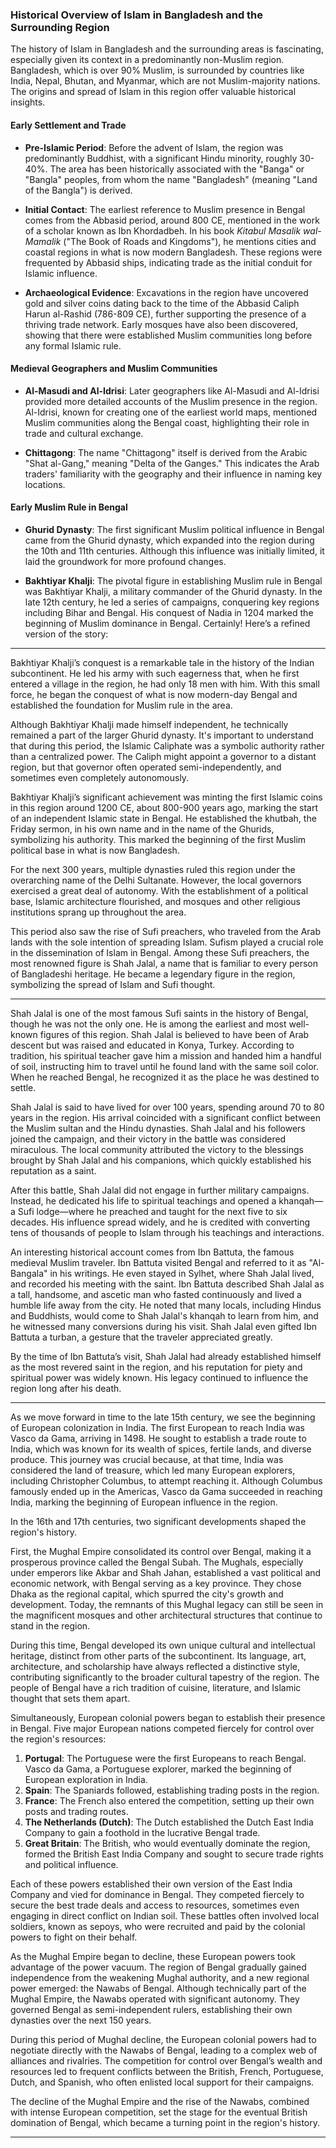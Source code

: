 ### Historical Overview of Islam in Bangladesh and the Surrounding Region

The history of Islam in Bangladesh and the surrounding areas is fascinating, especially given its context in a predominantly non-Muslim region. Bangladesh, which is over 90% Muslim, is surrounded by countries like India, Nepal, Bhutan, and Myanmar, which are not Muslim-majority nations. The origins and spread of Islam in this region offer valuable historical insights.

#### Early Settlement and Trade
- **Pre-Islamic Period**: Before the advent of Islam, the region was predominantly Buddhist, with a significant Hindu minority, roughly 30-40%. The area has been historically associated with the "Banga" or "Bangla" peoples, from whom the name "Bangladesh" (meaning "Land of the Bangla") is derived.
  
- **Initial Contact**: The earliest reference to Muslim presence in Bengal comes from the Abbasid period, around 800 CE, mentioned in the work of a scholar known as Ibn Khordadbeh. In his book *Kitabul Masalik wal-Mamalik* ("The Book of Roads and Kingdoms"), he mentions cities and coastal regions in what is now modern Bangladesh. These regions were frequented by Abbasid ships, indicating trade as the initial conduit for Islamic influence.

- **Archaeological Evidence**: Excavations in the region have uncovered gold and silver coins dating back to the time of the Abbasid Caliph Harun al-Rashid (786-809 CE), further supporting the presence of a thriving trade network. Early mosques have also been discovered, showing that there were established Muslim communities long before any formal Islamic rule.

#### Medieval Geographers and Muslim Communities
- **Al-Masudi and Al-Idrisi**: Later geographers like Al-Masudi and Al-Idrisi provided more detailed accounts of the Muslim presence in the region. Al-Idrisi, known for creating one of the earliest world maps, mentioned Muslim communities along the Bengal coast, highlighting their role in trade and cultural exchange.

- **Chittagong**: The name "Chittagong" itself is derived from the Arabic "Shat al-Gang," meaning "Delta of the Ganges." This indicates the Arab traders' familiarity with the geography and their influence in naming key locations.

#### Early Muslim Rule in Bengal
- **Ghurid Dynasty**: The first significant Muslim political influence in Bengal came from the Ghurid dynasty, which expanded into the region during the 10th and 11th centuries. Although this influence was initially limited, it laid the groundwork for more profound changes.

- **Bakhtiyar Khalji**: The pivotal figure in establishing Muslim rule in Bengal was Bakhtiyar Khalji, a military commander of the Ghurid dynasty. In the late 12th century, he led a series of campaigns, conquering key regions including Bihar and Bengal. His conquest of Nadia in 1204 marked the beginning of Muslim dominance in Bengal.
Certainly! Here’s a refined version of the story:

---

Bakhtiyar Khalji’s conquest is a remarkable tale in the history of the Indian subcontinent. He led his army with such eagerness that, when he first entered a village in the region, he had only 18 men with him. With this small force, he began the conquest of what is now modern-day Bengal and established the foundation for Muslim rule in the area.

Although Bakhtiyar Khalji made himself independent, he technically remained a part of the larger Ghurid dynasty. It's important to understand that during this period, the Islamic Caliphate was a symbolic authority rather than a centralized power. The Caliph might appoint a governor to a distant region, but that governor often operated semi-independently, and sometimes even completely autonomously.

Bakhtiyar Khalji’s significant achievement was minting the first Islamic coins in this region around 1200 CE, about 800-900 years ago, marking the start of an independent Islamic state in Bengal. He established the khutbah, the Friday sermon, in his own name and in the name of the Ghurids, symbolizing his authority. This marked the beginning of the first Muslim political base in what is now Bangladesh.

For the next 300 years, multiple dynasties ruled this region under the overarching name of the Delhi Sultanate. However, the local governors exercised a great deal of autonomy. With the establishment of a political base, Islamic architecture flourished, and mosques and other religious institutions sprang up throughout the area.

This period also saw the rise of Sufi preachers, who traveled from the Arab lands with the sole intention of spreading Islam. Sufism played a crucial role in the dissemination of Islam in Bengal. Among these Sufi preachers, the most renowned figure is Shah Jalal, a name that is familiar to every person of Bangladeshi heritage. He became a legendary figure in the region, symbolizing the spread of Islam and Sufi thought.

---

Shah Jalal is one of the most famous Sufi saints in the history of Bengal, though he was not the only one. He is among the earliest and most well-known figures of this region. Shah Jalal is believed to have been of Arab descent but was raised and educated in Konya, Turkey. According to tradition, his spiritual teacher gave him a mission and handed him a handful of soil, instructing him to travel until he found land with the same soil color. When he reached Bengal, he recognized it as the place he was destined to settle.

Shah Jalal is said to have lived for over 100 years, spending around 70 to 80 years in the region. His arrival coincided with a significant conflict between the Muslim sultan and the Hindu dynasties. Shah Jalal and his followers joined the campaign, and their victory in the battle was considered miraculous. The local community attributed the victory to the blessings brought by Shah Jalal and his companions, which quickly established his reputation as a saint.

After this battle, Shah Jalal did not engage in further military campaigns. Instead, he dedicated his life to spiritual teachings and opened a khanqah—a Sufi lodge—where he preached and taught for the next five to six decades. His influence spread widely, and he is credited with converting tens of thousands of people to Islam through his teachings and interactions.

An interesting historical account comes from Ibn Battuta, the famous medieval Muslim traveler. Ibn Battuta visited Bengal and referred to it as "Al-Bangala" in his writings. He even stayed in Sylhet, where Shah Jalal lived, and recorded his meeting with the saint. Ibn Battuta described Shah Jalal as a tall, handsome, and ascetic man who fasted continuously and lived a humble life away from the city. He noted that many locals, including Hindus and Buddhists, would come to Shah Jalal's khanqah to learn from him, and he witnessed many conversions during his visit. Shah Jalal even gifted Ibn Battuta a turban, a gesture that the traveler appreciated greatly.

By the time of Ibn Battuta’s visit, Shah Jalal had already established himself as the most revered saint in the region, and his reputation for piety and spiritual power was widely known. His legacy continued to influence the region long after his death.

---

As we move forward in time to the late 15th century, we see the beginning of European colonization in India. The first European to reach India was Vasco da Gama, arriving in 1498. He sought to establish a trade route to India, which was known for its wealth of spices, fertile lands, and diverse produce. This journey was crucial because, at that time, India was considered the land of treasure, which led many European explorers, including Christopher Columbus, to attempt reaching it. Although Columbus famously ended up in the Americas, Vasco da Gama succeeded in reaching India, marking the beginning of European influence in the region.

In the 16th and 17th centuries, two significant developments shaped the region's history.

First, the Mughal Empire consolidated its control over Bengal, making it a prosperous province called the Bengal Subah. The Mughals, especially under emperors like Akbar and Shah Jahan, established a vast political and economic network, with Bengal serving as a key province. They chose Dhaka as the regional capital, which spurred the city's growth and development. Today, the remnants of this Mughal legacy can still be seen in the magnificent mosques and other architectural structures that continue to stand in the region.

During this time, Bengal developed its own unique cultural and intellectual heritage, distinct from other parts of the subcontinent. Its language, art, architecture, and scholarship have always reflected a distinctive style, contributing significantly to the broader cultural tapestry of the region. The people of Bengal have a rich tradition of cuisine, literature, and Islamic thought that sets them apart.

Simultaneously, European colonial powers began to establish their presence in Bengal. Five major European nations competed fiercely for control over the region's resources:

1. **Portugal**: The Portuguese were the first Europeans to reach Bengal. Vasco da Gama, a Portuguese explorer, marked the beginning of European exploration in India.
2. **Spain**: The Spaniards followed, establishing trading posts in the region.
3. **France**: The French also entered the competition, setting up their own posts and trading routes.
4. **The Netherlands (Dutch)**: The Dutch established the Dutch East India Company to gain a foothold in the lucrative Bengal trade.
5. **Great Britain**: The British, who would eventually dominate the region, formed the British East India Company and sought to secure trade rights and political influence.

Each of these powers established their own version of the East India Company and vied for dominance in Bengal. They competed fiercely to secure the best trade deals and access to resources, sometimes even engaging in direct conflict on Indian soil. These battles often involved local soldiers, known as sepoys, who were recruited and paid by the colonial powers to fight on their behalf.

As the Mughal Empire began to decline, these European powers took advantage of the power vacuum. The region of Bengal gradually gained independence from the weakening Mughal authority, and a new regional power emerged: the Nawabs of Bengal. Although technically part of the Mughal Empire, the Nawabs operated with significant autonomy. They governed Bengal as semi-independent rulers, establishing their own dynasties over the next 150 years.

During this period of Mughal decline, the European colonial powers had to negotiate directly with the Nawabs of Bengal, leading to a complex web of alliances and rivalries. The competition for control over Bengal’s wealth and resources led to frequent conflicts between the British, French, Portuguese, Dutch, and Spanish, who often enlisted local support for their campaigns.

The decline of the Mughal Empire and the rise of the Nawabs, combined with intense European competition, set the stage for the eventual British domination of Bengal, which became a turning point in the region's history.

---

